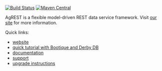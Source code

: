 [![Build Status](https://travis-ci.org/agrestio/agrest.svg?branch=master)](https://travis-ci.org/agrestio/agrest)
[![Maven Central](https://img.shields.io/maven-central/v/io.agrest/agrest.svg)](https://agrest.io/#get-started)

AgREST is a flexible model-driven REST data service framework. Visit [our site](http://linkrest.io/) for more information.

Quick links:

* [website](https://agrest.io)
* [quick tutorial with Bootique and Derby DB](https://github.com/bootique-examples/bootique-linkrest-demo)
* [documentation](https://agrest.io/docs/)
* [support](https://groups.google.com/forum/?#!forum/linkrest-user)
* [upgrade instructions](https://github.com/agrestio/agrest/blob/master/UPGRADE-NOTES.md)

